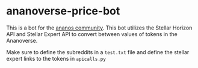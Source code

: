 # ananoverse-price-bot
This is a bot for the [ananos community](https://reddit.com/r/ananos). This bot utilizes the Stellar Horizon API and Stellar Expert API to convert between values of tokens in the Ananoverse. 

Make sure to define the subreddits in a `test.txt` file and define the stellar expert links to the tokens in `apicalls.py`
